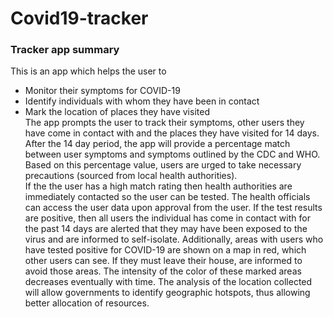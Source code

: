 # Covid19-tracker
### Tracker app summary
This is an app which helps the user to</br>
* Monitor their symptoms for COVID-19</br>
* Identify individuals with whom they have been in contact</br>
* Mark the location of places they have visited</br>
The app prompts the user to track their symptoms, 
other users they have come in contact with and the places they have visited for 14 days.
After the 14 day period, the app will provide a percentage match between user symptoms and symptoms
outlined by the CDC and WHO. Based on this percentage value, users are urged to take necessary
precautions (sourced from local health authorities).<br />
If the the user has a high match rating then health authorities are immediately contacted so the
user can be tested. The health officials can access the user data upon approval from the user.
If the test results are positive, then all users the individual has come in contact with for the
past 14 days are alerted that they may have been exposed to the virus and are informed to self-isolate.
Additionally, areas with users who have tested positive for COVID-19 are shown on a map in red,
which other users can see. If they must leave their house, are informed to avoid those areas.
The intensity of the color of these marked areas decreases eventually with time.
The analysis of the location collected will allow governments to identify geographic hotspots,
thus allowing better allocation of resources.
